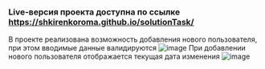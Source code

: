 ### Live-версия проекта доступна по ссылке https://shkirenkoroma.github.io/solutionTask/
В проекте реализована возможность добавления нового пользователя, при этом вводимые данные валидируются
![image](https://user-images.githubusercontent.com/61347452/228740583-1a64a22f-c081-4712-bbba-bc5545dada97.png)
При добавлении нового пользователя отображается текущая дата изменения
![image](https://user-images.githubusercontent.com/61347452/228740778-54c10807-2d6c-40f5-aba5-04546f29b732.png)

